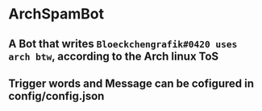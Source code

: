 # ArchSpamBot
## A Bot that writes ```Bloeckchengrafik#0420 uses arch btw```, according to the Arch linux ToS
## Trigger words and Message can be cofigured in config/config.json
